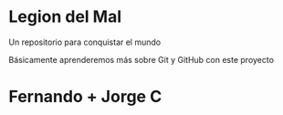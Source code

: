 # Legion del Mal
Un repositorio para conquistar el mundo

Básicamente aprenderemos más sobre Git y GitHub con este proyecto


# Fernando + Jorge C
